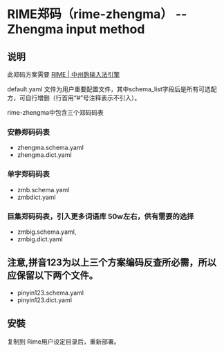 # RIME郑码（rime-zhengma） -- Zhengma input method


## 说明
此郑码方案需要 [RIME | 中州韵输入法引擎](https://rime.im/)

default.yaml 文件为用户重要配置文件，其中schema_list字段后是所有可选配方，可自行增删（行首用“#”号注释表示不引入）。

rime-zhengma中包含三个郑码码表
### 安静郑码码表
- zhengma.schema.yaml
- zhengma.dict.yaml 
### 单字郑码码表
- zmb.schema.yaml
- zmbdict.yaml
### 巨集郑码码表，引入更多词语库 50w左右，供有需要的选择
- zmbig.schema.yaml,
- zmbig.dict.yaml

## 注意,拼音123为以上三个方案编码反查所必需，所以应保留以下两个文件。
- pinyin123.schema.yaml
- pinyin123.dict.yaml


## 安裝

复制到 Rime用户设定目录后，重新部署。
